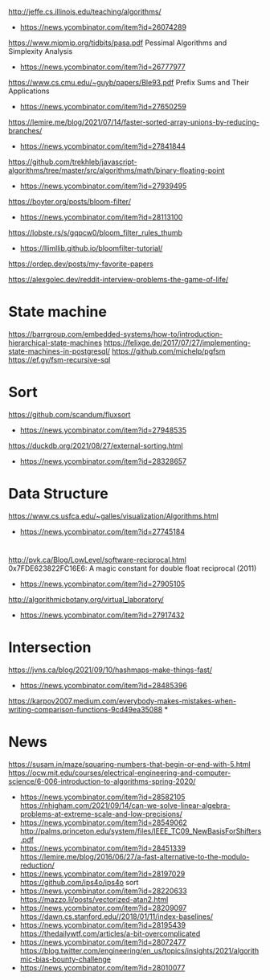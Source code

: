 http://jeffe.cs.illinois.edu/teaching/algorithms/
* https://news.ycombinator.com/item?id=26074289


https://www.mipmip.org/tidbits/pasa.pdf Pessimal Algorithms and Simplexity Analysis
* https://news.ycombinator.com/item?id=26777977

https://www.cs.cmu.edu/~guyb/papers/Ble93.pdf Prefix Sums and Their Applications
* https://news.ycombinator.com/item?id=27650259

https://lemire.me/blog/2021/07/14/faster-sorted-array-unions-by-reducing-branches/
* https://news.ycombinator.com/item?id=27841844

https://github.com/trekhleb/javascript-algorithms/tree/master/src/algorithms/math/binary-floating-point
* https://news.ycombinator.com/item?id=27939495

https://boyter.org/posts/bloom-filter/
* https://news.ycombinator.com/item?id=28113100

https://lobste.rs/s/gqpcw0/bloom_filter_rules_thumb
* https://llimllib.github.io/bloomfilter-tutorial/

https://ordep.dev/posts/my-favorite-papers

https://alexgolec.dev/reddit-interview-problems-the-game-of-life/

# State machine
https://barrgroup.com/embedded-systems/how-to/introduction-hierarchical-state-machines
https://felixge.de/2017/07/27/implementing-state-machines-in-postgresql/
https://github.com/michelp/pgfsm
https://ef.gy/fsm-recursive-sql

# Sort
https://github.com/scandum/fluxsort
* https://news.ycombinator.com/item?id=27948535

https://duckdb.org/2021/08/27/external-sorting.html
* https://news.ycombinator.com/item?id=28328657

# Data Structure
https://www.cs.usfca.edu/~galles/visualization/Algorithms.html
* https://news.ycombinator.com/item?id=27745184

#
http://pvk.ca/Blog/LowLevel/software-reciprocal.html 0x7FDE623822FC16E6: A magic constant for double float reciprocal (2011)
* https://news.ycombinator.com/item?id=27905105

http://algorithmicbotany.org/virtual_laboratory/
* https://news.ycombinator.com/item?id=27917432

# Intersection
https://jvns.ca/blog/2021/09/10/hashmaps-make-things-fast/
* https://news.ycombinator.com/item?id=28485396

https://karpov2007.medium.com/everybody-makes-mistakes-when-writing-comparison-functions-9cd49ea35088
* 

# News
https://susam.in/maze/squaring-numbers-that-begin-or-end-with-5.html
https://ocw.mit.edu/courses/electrical-engineering-and-computer-science/6-006-introduction-to-algorithms-spring-2020/
* https://news.ycombinator.com/item?id=28582105
https://nhigham.com/2021/09/14/can-we-solve-linear-algebra-problems-at-extreme-scale-and-low-precisions/
* https://news.ycombinator.com/item?id=28549062
http://palms.princeton.edu/system/files/IEEE_TC09_NewBasisForShifters.pdf
* https://news.ycombinator.com/item?id=28451339
https://lemire.me/blog/2016/06/27/a-fast-alternative-to-the-modulo-reduction/
* https://news.ycombinator.com/item?id=28197029
https://github.com/ips4o/ips4o sort
* https://news.ycombinator.com/item?id=28220633
https://mazzo.li/posts/vectorized-atan2.html
* https://news.ycombinator.com/item?id=28209097
https://dawn.cs.stanford.edu//2018/01/11/index-baselines/ 
* https://news.ycombinator.com/item?id=28195439
https://thedailywtf.com/articles/a-bit-overcomplicated
* https://news.ycombinator.com/item?id=28072477
https://blog.twitter.com/engineering/en_us/topics/insights/2021/algorithmic-bias-bounty-challenge
* https://news.ycombinator.com/item?id=28010077

